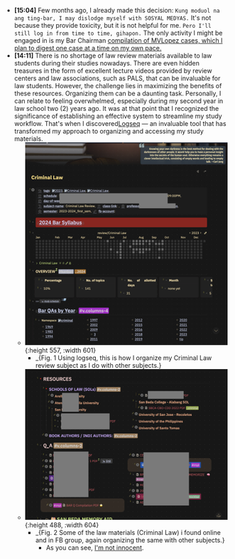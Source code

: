 - **[15:04]** Few months ago, I already made this decision: `Kung moduol na ang ting-bar, I may dislodge myself with SOSYAL MEDYAS.` It's not because they provide toxicity, but it is not helpful for me. `Pero I'll still log in from time to time, gihapon.` The only activity I might be engaged in is my Bar Chairman [compilation of MVLopez cases, which I plan to digest one case at a time on my own pace.](((6520ff11-2f8c-4251-b2a8-e3d1a660ccf7)))
- **[14:11]** There is no shortage of law review materials available to law students during their studies nowadays. There are even hidden treasures in the form of excellent lecture videos provided by review centers and law associations, such as PALS, that can be invaluable for law students. However, the challenge lies in maximizing the benefits of these resources. Organizing them can be a daunting task. Personally, I can relate to feeling overwhelmed, especially during my second year in law school two (2) years ago. It was at that point that I recognized the significance of establishing an effective system to streamline my study workflow. That's when I discovered[Logseq]([[app/logseq]]) — an invaluable tool that has transformed my approach to organizing and accessing my study materials.
	- ![](../assets/Screenshot_2023-10-07_2.25.46_PM.png){:height 557, :width 601}
		- _{Fig. 1 Using logseq, this is how I organize my Criminal Law review subject as I do with other subjects.}
	- ![](../assets/Screenshot_2023-10-07_2.26.53_PM.png){:height 488, :width 604}
		- _{Fig. 2 Some of the law materials (Criminal Law) i found online and in FB group, again organizing the same with other subjects.}
			- As you can see, [I'm not innocent](((651ba20e-e398-4769-9522-a027348d601c))).